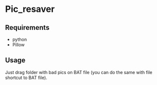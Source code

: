 # Pic_resaver

## Requirements
* python
* Pillow

## Usage
Just drag folder with bad pics on BAT file (you can do the same with file shortcut to BAT file).